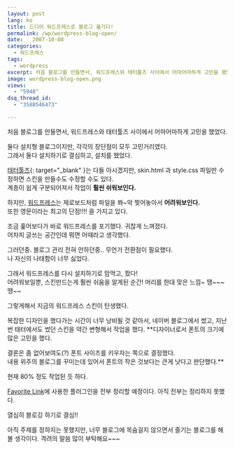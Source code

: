 ```yaml
---
layout: post
lang: ko
title: 드디어 워드프레스로 블로그 옮기다!
permalink: /wp/wordpress-blog-open/
date:   2007-10-08
categories:
  - 워드프레스
tags:
  - wordpress
excerpt: 처음 블로그를 만들면서, 워드프레스와 태터툴즈 사이에서 어마어마하게 고민을 했었다. 둘다 설치형 블로그이지만, 각각의 장단점이 모두 고민거리였다. 그래서 둘다 설치하기로 결심하고, 설치를 했었다. 태터툴즈는 다들 아시겠지만, skin.html 과 style.css 파일만 수정하면 스킨을 만들수도 수정할 수도 있다. 계층이 쉽게 구분되어져서 작업이 훨씬 쉬워보인다. 하지만, 워드프레스는 제로보드처럼 파일을 쫘~악 찢어놓아서 어려워보인다. 또한 영문이라는 최고의 단점!!!! 을 가지고 있다. 조금 훑어보다가 바로 워드프레스를 포기했다. 귀찮게 느껴졌다. 어차피 글쓰는 공간인데 뭐면 어때라고 생각했다 [...]
image: wordpress-blog-open.png
views:
  - "5948"
dsq_thread_id:
  - "3588546473"

---
```

처음 블로그를 만들면서, 워드프레스와 태터툴즈 사이에서 어마어마하게 고민을 했었다.
  
둘다 설치형 블로그이지만, 각각의 장단점이 모두 고민거리였다.  
그래서 둘다 설치하기로 결심하고, 설치를 했었다.
  
[태터툴즈](//www.tattertools.com/){: target="_blank" }는 다들 아시겠지만, skin.html 과 style.css 파일만 수정하면 스킨을 만들수도 수정할 수도 있다.  
계층이 쉽게 구분되어져서 작업이 **훨씬 쉬워보인다.**
  
하지만, [워드프레스](//wordpress.org)는 제로보드처럼 파일을 쫘~악 찢어놓아서 **어려워보인다.**  
또한 영문이라는 최고의 단점!!!! 을 가지고 있다.

조금 훑어보다가 바로 워드프레스를 포기했다. 귀찮게 느껴졌다.  
어차피 글쓰는 공간인데 뭐면 어때라고 생각했다. 

그러던중. 블로그 관리 전혀 안하던중.. 무언가 전환점이 필요했다.  
나 자신의 나태함이 너무 싫었다.

그래서 워드프레스를 다시 설치하기로 맘먹고, 팠다!  
어려워보일뿐, 스킨만드는게 훨씬 쉬움을 알게된 순간! 머리를 한대 맞은 느낌~ 땡~~~ 땡~~

그렇게해서 지금의 워드프레스 스킨이 탄생했다.
  
복잡한 디자인을 했다가는 시간이 너무 낭비될 것 같아서, 네이버 블로그에서 썼고, 지난번 태터에서도 썼던 스킨을 약간 변형해서 작업을 했다.
**디자이너로서 폰트의 크기에 많은 고민을 했다.
  
결론은 좀 없어보여도(?) 폰트 사이즈를 키우자는 쪽으로 결정했다.  
내용 위주의 블로그를 꾸미는데 있어서 폰트의 작은 것보다는 큰게 낫다고 판단했다.**

현재 80% 정도 작업된 듯 하다.
  
[Favorite Link](/favorite-link/)에 사용한 플러그인을 전부 정리할 예정이다. 아직 전부는 정리하지 못했다.

열심히 블로깅 하기로 결심!!
  
아직 주제를 정하지는 못했지만, 너무 블로그에 목숨걸지 않으면서 즐기는 블로그를 해볼 생각이다.
격려의 말씀 많이 부탁해요~~~